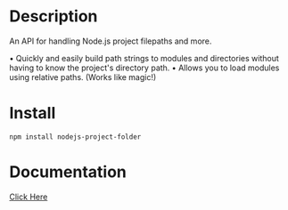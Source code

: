 # Description
An API for handling Node.js project filepaths and more.

• Quickly and easily build path strings to modules and directories without having to know the project's directory path.
• Allows you to load modules using relative paths. (Works like magic!)


# Install
```
npm install nodejs-project-folder
```

# Documentation
[Click Here](https://docs.google.com/document/d/1dPa0FcKjbd25SFgj9wT-A_5yJXYO2YtvzvWnX8bL2n8/edit?usp=sharing)